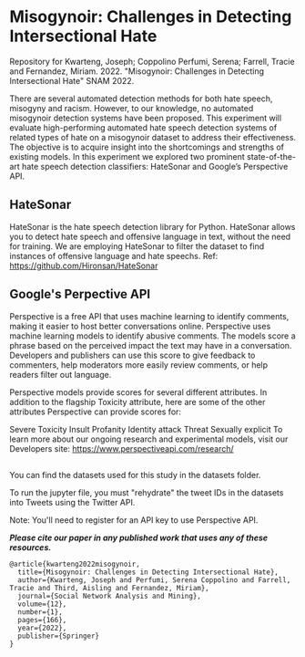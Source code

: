 # Misogynoir: Challenges in Detecting Intersectional Hate
Repository for Kwarteng, Joseph; Coppolino Perfumi, Serena; Farrell, Tracie and Fernandez, Miriam. 2022. "Misogynoir: Challenges in Detecting Intersectional Hate" SNAM 2022.
<!-- You read the paper [here](https://dl.acm.org/doi/10.1145/3487351.3488342) -->
There are several automated detection methods for both hate speech, misogyny and racism. However, to our knowledge, no automated misogynoir detection systems have been proposed. This experiment will evaluate high-performing automated hate speech detection systems of related types of hate on a misogynoir dataset to address their effectiveness. The objective is to acquire insight into the shortcomings and strengths of existing models. In this experiment we explored two prominent state-of-the-art hate speech detection classifiers: HateSonar and Google’s Perspective API.

## HateSonar
HateSonar is the hate speech detection library for Python. HateSonar allows you to detect hate speech and offensive language in text, without the need for training. We are employing HateSonar to filter the dataset to find instances of offensive language and hate speechs. Ref: https://github.com/Hironsan/HateSonar

## Google's Perpective API
Perspective is a free API that uses machine learning to identify comments, making it easier to host better conversations online. Perspective uses machine learning models to identify abusive comments. The models score a phrase based on the perceived impact the text may have in a conversation. Developers and publishers can use this score to give feedback to commenters, help moderators more easily review comments, or help readers filter out language.

Perspective models provide scores for several different attributes. In addition to the flagship Toxicity attribute, here are some of the other attributes Perspective can provide scores for:

Severe Toxicity Insult Profanity Identity attack Threat Sexually explicit To learn more about our ongoing research and experimental models, visit our Developers site: https://www.perspectiveapi.com/research/

## 

You can find the datasets used for this study in the datasets folder.

To run the jupyter file, you must "rehydrate" the tweet IDs in the datasets into Tweets using the Twitter API.

Note: You'll need to register for an API key to use Perspective API.

<!-- WARNING: The data and lexicons contain content that is racist, sexist and offensive in many other ways. -->

<!-- You can find our labelled data in the data directory and the lexicons in the lexicons directory  -->

***Please cite our paper in any published work that uses any of these resources.***
~~~
@article{kwarteng2022misogynoir,
  title={Misogynoir: Challenges in Detecting Intersectional Hate},
  author={Kwarteng, Joseph and Perfumi, Serena Coppolino and Farrell, Tracie and Third, Aisling and Fernandez, Miriam},
  journal={Social Network Analysis and Mining},
  volume={12},
  number={1},
  pages={166},
  year={2022},
  publisher={Springer}
}
